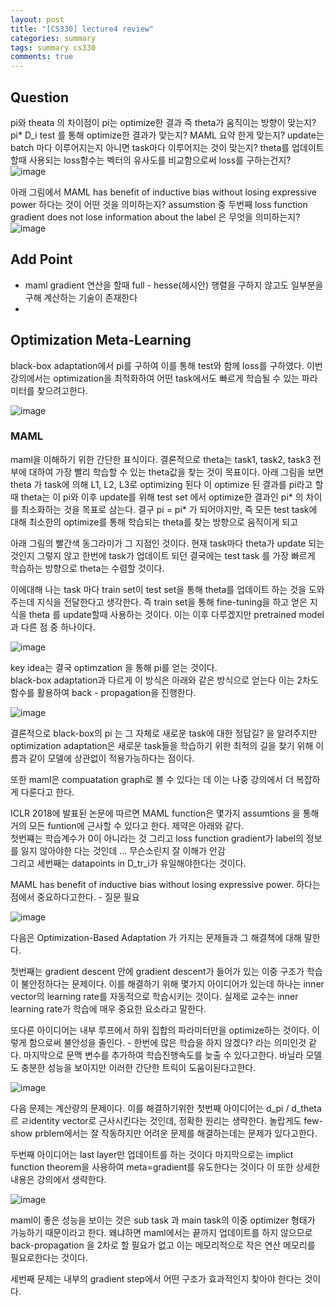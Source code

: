 ```yaml
---
layout: post
title: "[CS330] lecture4 review"
categories: summary
tags: summary cs330
comments: true
---
```


## Question 
pi와 theata 의 차이점이 pi는 optimize한 결과 즉 theta가 움직이는 방향이 맞는지?
pi* D_i test 를 통해 optimize한 결과가 맞는지?
MAML 요약 한게 맞는지?
update는 batch 마다 이루어지는지 아니면 task마다 이루어지는 것이 맞는지?
theta를 업데이트 할때 사용되는 loss함수는 벡터의 유사도를 비교함으로써 loss를 구하는건지?
![image](https://user-images.githubusercontent.com/65720894/177984373-f0506385-9b80-41e1-ab50-20dd7b21f865.png)



아래 그림에서 MAML has benefit of inductive bias without losing expressive power 하다는 것이 어떤 것을 의미하는지?
assumstion 중 두번째 loss function gradient does not lose information about the label 은 무엇을 의미하는지?
![image](https://user-images.githubusercontent.com/65720894/178018315-5b736642-5683-446d-9899-ebc6d7f7d761.png)




## Add Point
- maml gradient 연산을 할때 full - hesse(헤시안) 행렬을 구하지 않고도 일부분을 구해 계산하는 기술이 존재한다
- 


## Optimization Meta-Learning

black-box adaptation에서 pi를 구하여 이를 통해 test와 함께 loss를 구하였다. 이번 강의에서는 optimization을 최적화하여 어떤 task에서도 빠르게 학습될 수 있는 파라미터를 찾으려고한다.

![image](https://user-images.githubusercontent.com/65720894/177952796-59a01445-6560-4cc7-a1a5-90ca01f80e44.png)

### MAML

maml을 이해하기 위한 간단한 표식이다. 
결론적으로 theta는 task1, task2, task3 전부에 대하여 가장 빨리 학습할 수 있는 theta값을 찾는 것이 목표이다. 아래 그림을 보면 theta 가 task에 의해 
L1, L2, L3로 optimizing 된다 이 optimize 된 결과를 pi라고 할때 theta는 이 pi와 이후 update를 위해 test set 에서 optimize한 결과인 pi* 의 차이를 최소화하는 것을
목표로 삼는다. 결구 pi = pi* 가 되어야지만, 즉 모든 test task에 대해 최소한의 optimize를 통해 학습되는 theta를 찾는 방향으로 움직이게 되고

아래 그림의 빨간색 동그라미가 그 지점인 것이다. 현재 task마다 theta가 update 되는 것인지 그렇지 않고 한번에 task가 업데이트 되던 결국에는 test task 를 가장
빠르게 학습하는 방향으로 theta는 수렴할 것이다. 

이에대해 나는 task 마다 train set이 test set을 통해 theta를 업데이트 하는 것을 도와주는데 지식을 전달한다고 생각한다. 즉 train set을 통해 fine-tuning을 하고
얻은 지식을 theta 를 update할때 사용하는 것이다. 이는 이후 다루겠지만 pretrained model과 다른 점 중 하나이다.

![image](https://user-images.githubusercontent.com/65720894/177984362-14a5da61-cd57-486e-a728-46615f41418f.png)


key idea는 결국 optimzation 을 통해 pi를 얻는 것이다.  
black-box adaptation과 다르게 이 방식은 아래와 같은 방식으로 얻는다 이는 2차도함수를 활용하여 back - propagation을 진행한다.

![image](https://user-images.githubusercontent.com/65720894/178011832-937c0a83-0093-4037-ab10-4fd3ab4f85d1.png)


결론적으로 black-box의 pi 는 그 자체로 새로운 task에 대한 정답길? 을 알려주지만 optimization adaptation은 새로운 task들을 학습하기 위한
최적의 길을 찾기 위해 이름과 같이 모델에 상관없이 적용가능하다는 점이다.

또한 maml은 compuatation graph로 볼 수 있다는 데 이는 나중 강의에서 더 복잡하게 다룬다고 한다.


ICLR 2018에 발표된 논문에 따르면 MAML function은 몇가지 assumtions 을 통해 거의 모든 funtion에 근사할 수 있다고 한다. 제약은 아래와 같다.    
첫번쨰는 학습계수가 0이 아니라는 것 그리고 loss function gradient가 label의 정보를 잃지 않아야한 다는 것인데 ... 무슨소린지 잘 이해가 안감   
그리고 세번째는 datapoints in D_tr_i가 유일해야한다는 것이다. 

MAML has benefit of inductive bias without losing expressive power. 하다는 점에서 중요하다고한다. - 질문 필요 

![image](https://user-images.githubusercontent.com/65720894/178016826-c9b50d6d-04a2-462c-a9ad-2615fe411646.png)


다음은 Optimization-Based Adaptation 가 가지는 문제들과 그 해결책에 대해 말한다.

첫번째는 gradient descent 안에 gradient descent가 들어가 있는 이중 구조가 학습이 불안정하다는 문제이다. 이를 해결하기 위해 몇가지 아이디어가 있는데 하나는
inner vector의 learning rate를 자동적으로 학습시키는 것이다. 실제로 교수는 inner learning rate가 학습에 매우 중요한 요소라고 말한다.

또다른 아이디어는 내부 루프에서 하위 집합의 파라미터만을 optimize하는 것이다. 이렇게 함으로써 불안성을 줄인다. - 한번에 많은 학습을 하지 않겠다? 라는 의미인것 같다.
마지막으로 문맥 변수를 추가하여 학습진행속도를 늦출 수 있다고한다. 바닐라 모델도 충분한 성능을 보이지만 이러한 간단한 트릭이 도움이된다고한다. 

![image](https://user-images.githubusercontent.com/65720894/178022504-46f74282-c4c8-4259-84a6-5a0f07e567bf.png)


다음 문제는 계산량의 문제이다. 이를 해결하기위한 첫번째 아이디어는 d_pi / d_theta 르 ㄹidentity vector로 근사시킨다는 것인데, 정확한 원리는 생략한다.
놀랍게도 few-show prblem에서는 잘 작동하지만 어려운 문제를 해결하는데는 문제가 있다고한다.

두번째 아이디어는 last layer만 업데이트를 하는 것이다 마지막으로는 implict function theorem을 사용하여 meta=gradient를 유도한다는 것이다 이 또한 상세한 내용은 강의에서 생략한다. 


![image](https://user-images.githubusercontent.com/65720894/178025261-3a273855-885a-45fd-9848-d6ab61d2ba9c.png)


maml이 좋은 성능을 보이는 것은 sub task 과 main task의 이중 optimizer 형태가 가능하기 때문이라고 한다. 왜냐하면 maml에서는 끝까지 업데이트를 하지 않으므로 back-propagation
을 2차로 할 필요가 없고 이는 메모리적으로 작은 연산 메모리를 필요로한다는 것이다. 


세번째 문제는 내부의 gradient step에서 어떤 구조가 효과적인지 찾아야 한다는 것이다. 







 



